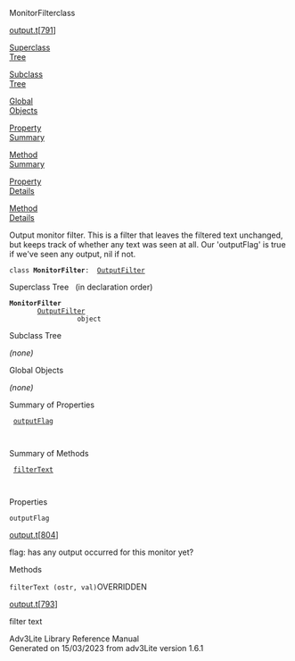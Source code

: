 <span class="title">MonitorFilter</span><span class="type">class</span>

[output.t](../file/output.t.html)\[[791](../source/output.t.html#791)\]

[Superclass  
Tree](#_SuperClassTree_)

[Subclass  
Tree](#_SubClassTree_)

[Global  
Objects](#_ObjectSummary_)

[Property  
Summary](#_PropSummary_)

[Method  
Summary](#_MethodSummary_)

[Property  
Details](#_Properties_)

[Method  
Details](#_Methods_)

<div class="fdesc">

Output monitor filter. This is a filter that leaves the filtered text
unchanged, but keeps track of whether any text was seen at all. Our
'outputFlag' is true if we've seen any output, nil if not.

`class `**`MonitorFilter`**` :   `[`OutputFilter`](../object/OutputFilter.html)

</div>

<span id="_SuperClassTree_"></span>

<div class="mjhd">

<span class="hdln">Superclass Tree</span>   (in declaration order)

</div>

**`MonitorFilter`**  
`         `[`OutputFilter`](../object/OutputFilter.html)  
`                 object`  
<span id="_SubClassTree_"></span>

<div class="mjhd">

<span class="hdln">Subclass Tree</span>  

</div>

*(none)* <span id="_ObjectSummary_"></span>

<div class="mjhd">

<span class="hdln">Global Objects</span>  

</div>

*(none)* <span id="_PropSummary_"></span>

<div class="mjhd">

<span class="hdln">Summary of Properties</span>  

</div>

` `[`outputFlag`](#outputFlag)`  `

` `

<span id="_MethodSummary_"></span>

<div class="mjhd">

<span class="hdln">Summary of Methods</span>  

</div>

` `[`filterText`](#filterText)`  `

` `

<span id="_Properties_"></span>

<div class="mjhd">

<span class="hdln">Properties</span>  

</div>

<span id="outputFlag"></span>

`outputFlag`

[output.t](../file/output.t.html)\[[804](../source/output.t.html#804)\]

<div class="desc">

flag: has any output occurred for this monitor yet?

</div>

<span id="_Methods_"></span>

<div class="mjhd">

<span class="hdln">Methods</span>  

</div>

<span id="filterText"></span>

`filterText (ostr, val)`<span class="rem">OVERRIDDEN</span>

[output.t](../file/output.t.html)\[[793](../source/output.t.html#793)\]

<div class="desc">

filter text

</div>

<div class="ftr">

Adv3Lite Library Reference Manual  
Generated on 15/03/2023 from adv3Lite version 1.6.1

</div>
